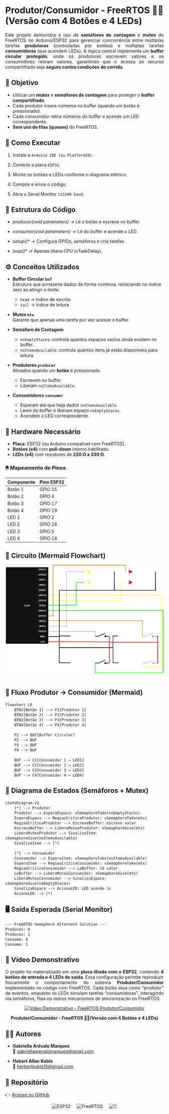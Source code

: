 # Produtor/Consumidor - FreeRTOS ⛓️‍💥 (Versão com 4 Botões e 4 LEDs)

<div style="text-align: justify;">
Este projeto demonstra o uso de <strong>semáforos de contagem</strong> e <strong>mutex</strong> do FreeRTOS no Arduino/ESP32 para gerenciar concorrência entre múltiplas tarefas <strong>produtoras</strong> (controladas por botões) e múltiplas tarefas <strong>consumidoras</strong> (que acendem LEDs). A lógica central implementa um <strong>buffer circular protegido</strong>, onde os produtores escrevem valores e os consumidores retiram valores, garantindo que o acesso ao recurso compartilhado seja <strong>seguro contra condições de corrida</strong>.
</div>

## 📌 Objetivo
- Utilizar um **mutex** e **semáforos de contagem** para proteger o **buffer compartilhado**.  
- Cada produtor insere números no buffer (quando um botão é pressionado).  
- Cada consumidor retira números do buffer e acende um LED correspondente.  
- **Sem uso de filas (queues)** do FreeRTOS.


## 🚀 Como Executar

1. Instale a `Arduino IDE (ou PlatformIO)`.

2. Conecte a placa `ESP32`.

3. Monte os botões e LEDs conforme o diagrama elétrico.

4. Compile e envie o código.

5. Abra o Serial Monitor `115200 baud`.

## 📂 Estrutura do Código

- *producer(void *parameters)** → Lê o botão e escreve no buffer.

- *consumer(void *parameters)** → Lê do buffer e acende o LED.

- *setup()** → Configura GPIOs, semáforos e cria tarefas.

- *loop()** → Apenas libera CPU (vTaskDelay).

## ⚙️ Conceitos Utilizados
- **Buffer Circular `buf`**  
  Estrutura que armazena dados de forma contínua, reiniciando no índice zero ao atingir o limite.  
  - `head` → índice de escrita  
  - `tail` → índice de leitura  

- **Mutex `mtx`**  
  Garante que apenas uma tarefa por vez acesse o buffer.  

- **Semáforo de Contagem**  
  - `noEmptyStaces`: controla quantos espaços vazios ainda existem no buffer.  
  - `noItemsAvailable`: controla quantos itens já estão disponíveis para leitura.  

- **Produtores `producer`**  
  Ativados quando um **botão** é pressionado.  
  - Escrevem no buffer.  
  - Liberam `noItemsAvailable`.  

- **Consumidores `consumer`**  
  - Esperam até que haja dados `noItemsAvailable`.  
  - Leem do buffer e liberam espaço `noEmptyStaces`.  
  - Acendem o LED correspondente.  


## 🔧 Hardware Necessário
- **Placa**: ESP32 (ou Arduino compatível com FreeRTOS).  
- **Botões (x4)** com **pull-down** interno habilitado.  
- **LEDs (x4)** com resistores de **220 Ω a 330 Ω**.  

### 🖲️ Mapeamento de Pinos

| Componente | Pino ESP32 |
|------------|------------|
| Botão 1    | GPIO 15    |
| Botão 2    | GPIO 4     |
| Botão 3    | GPIO 17    |
| Botão 4    | GPIO 19    |
| LED 1      | GPIO 2     |
| LED 2      | GPIO 16    |
| LED 3      | GPIO 5     |
| LED 4      | GPIO 18    |


## 🔌 Circuito (Mermaid Flowchart)

<p align="center">
  <img src="https://github.com/2005HAK/STR/blob/master/producerConsumerActivity/producerConsumer/EsquematicoProdutorComsumidor.png" alt="Esquema elétrico"/>
  &nbsp;&nbsp;&nbsp;
</p>

## 📜 Fluxo Produtor → Consumidor (Mermaid)

```mermaid
flowchart LR
    BTN1[Botão 1] --> P1[Produtor 1]
    BTN2[Botão 2] --> P2[Produtor 2]
    BTN3[Botão 3] --> P3[Produtor 3]
    BTN4[Botão 4] --> P4[Produtor 4]

    P1 --> BUF[Buffer Circular]
    P2 --> BUF
    P3 --> BUF
    P4 --> BUF

    BUF --> C1[Consumidor 1 → LED1]
    BUF --> C2[Consumidor 2 → LED2]
    BUF --> C3[Consumidor 3 → LED3]
    BUF --> C4[Consumidor 4 → LED4]
```
## 🔄 Diagrama de Estados (Semáforos + Mutex)

```mermaid
stateDiagram-v2
    [*] --> Produtor
    Produtor --> EsperaEspaco: xSemaphoreTake(noEmptyStaces)
    EsperaEspaco --> RegiaoCriticaProdutor: xSemaphoreTake(mtx)
    RegiaoCriticaProdutor --> EscreveBuffer: escreve valor
    EscreveBuffer --> LiberaMutexProdutor: xSemaphoreGive(mtx)
    LiberaMutexProdutor --> SinalizaItem: xSemaphoreGive(noItemsAvailable)
    SinalizaItem --> [*]

    [*] --> Consumidor
    Consumidor --> EsperaItem: xSemaphoreTake(noItemsAvailable)
    EsperaItem --> RegiaoCriticaConsumidor: xSemaphoreTake(mtx)
    RegiaoCriticaConsumidor --> LeBuffer: lê valor
    LeBuffer --> LiberaMutexConsumidor: xSemaphoreGive(mtx)
    LiberaMutexConsumidor --> SinalizaEspaco: xSemaphoreGive(noEmptyStaces)
    SinalizaEspaco --> AcionaLED: LED acende 1s
    AcionaLED --> [*]
```
## 🖥️ Saída Esperada (Serial Monitor)
```
--- FreeRTOS Semaphore Alternate Solution ---
Produces: 0
Produces: 1
Consume: 0
Consume: 1
```

## 🎥 Vídeo Demonstrativo
<p align="justify">
  O projeto foi materializado em uma <b>placa ilhada com o ESP32</b>, contendo <b>4 botões de entrada e 4 LEDs de saída</b>.  
Essa configuração permite reproduzir fisicamente o comportamento do sistema <b>Produtor/Consumidor</b> implementado no código com FreeRTOS.
Cada botão atua como “produtor” de eventos, enquanto os LEDs simulam tarefas “consumidoras", interagindo via semáforos, filas ou outros mecanismos de sincronização no FreeRTOS.
</p>
<p align="center">
<a href="https://drive.google.com/file/d/1R7lyXY1doDVWrxK9FhfZ3DSoISrWn8TX/view?usp=drive_link">
  <img src="https://img.icons8.com/fluency/256/youtube-play.png" alt="Vídeo Demonstrativo - FreeRTOS Produtor/Consumidor" width="50">
</a>
  </a>
</p>
<p align="center">
<b>Produtor/Consumidor - FreeRTOS ⛓️‍💥(Versão com 4 Botões e 4 LEDs)</b>
</p>

## 👩‍💻 Autores

  - **Gabriella Arévalo Marques**  
    📧 [gabriellaarevalomarques@gmail.com](mailto:gabriellaarevalomarques@gmail.com)

  - **Hebert Allan Kubis**  
    📧 [herbertkubis15@gmail.com](mailto:herbertkubis15@gmail.com)

## 🔗 Repositório

👉 [Acesse no GitHub](https://github.com/2005HAK/STR.git) 
<p align="center">
  <!-- ESP32 -->
  <img src="https://avatars.githubusercontent.com/u/64278475?s=280&v=4" alt="ESP32" width="35"/>
  &nbsp;&nbsp;&nbsp;
    <!-- FreeRTOS -->
  <img src="https://miro.medium.com/v2/resize:fit:1400/1*kKOI5rbDyooILE3yL1ipkA.png" alt="FreeRTOS" width="70"/>
  &nbsp;&nbsp;&nbsp;
  <!-- C Language -->
  <img src="https://upload.wikimedia.org/wikipedia/commons/1/19/C_Logo.png" alt="C" width="30"/>
</p>